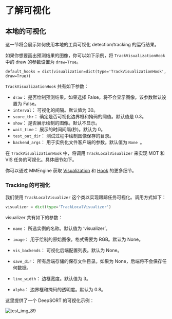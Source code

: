 # 了解可视化

## 本地的可视化

这一节将会展示如何使用本地的工具可视化 detection/tracking 的运行结果。

如果你想要画出预测结果的图像，你可以如下示例，将 `TrackVisualizationHook` 中的 draw 的参数设置为 `draw=True`。

```shell
default_hooks = dict(visualization=dict(type='TrackVisualizationHook', draw=True))
```

`TrackVisualizationHook` 共有如下参数：

- `draw`： 是否绘制预测结果。如果选择 False，将不会显示图像。该参数默认设置为 False。
- `interval`： 可视化的间隔。默认值为 30。
- `score_thr`： 确定是否可视化边界框和掩码的阈值。默认值是 0.3。
- `show`： 是否展示绘制的图像。默认不显示。
- `wait_time`： 展示的时间间隔(秒)。默认为 0。
- `test_out_dir`： 测试过程中绘制图像保存的目录。
- `backend_args`： 用于实例化文件客户端的参数。默认值为 `None `。

在 `TrackVisualizationHook` 中，将调用 `TrackLocalVisualizer` 来实现 MOT 和 VIS 任务的可视化。具体细节如下。

你可以通过 MMEngine 获取  [Visualization](https://github.com/open-mmlab/mmengine/blob/main/docs/zh_cn/advanced_tutorials/visualization.md) 和  [Hook](https://github.com/open-mmlab/mmengine/blob/main/docs/zh_cn/tutorials/hook.md) 的更多细节。

### Tracking 的可视化

我们使用 `TrackLocalVisualizer` 这个类以实现跟踪任务可视化。调用方式如下：

```python
visualizer = dict(type='TrackLocalVisualizer')
```

visualizer 共有如下的参数：

- `name`： 所选实例的名称。默认值为 ‘visualizer’。

- `image`： 用于绘制的原始图像。格式需要为 RGB。默认为 None。

- `vis_backends`： 可视化后端配置列表。默认为 None。

- `save_dir`： 所有后端存储的保存文件目录。如果为 None，后端将不会保存任何数据。

- `line_width`： 边框宽度。默认值为 3。

- `alpha`： 边界框和掩码的透明度。默认为 0.8。

这里提供了一个 DeepSORT 的可视化示例：

![test_img_89](https://user-images.githubusercontent.com/99722489/186062929-6d0e4663-0d8e-4045-9ec8-67e0e41da876.png)
